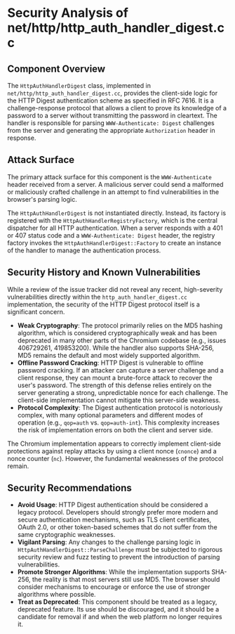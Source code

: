 # Security Analysis of net/http/http_auth_handler_digest.cc

## Component Overview

The `HttpAuthHandlerDigest` class, implemented in `net/http/http_auth_handler_digest.cc`, provides the client-side logic for the HTTP Digest authentication scheme as specified in RFC 7616. It is a challenge-response protocol that allows a client to prove its knowledge of a password to a server without transmitting the password in cleartext. The handler is responsible for parsing `WWW-Authenticate: Digest` challenges from the server and generating the appropriate `Authorization` header in response.

## Attack Surface

The primary attack surface for this component is the `WWW-Authenticate` header received from a server. A malicious server could send a malformed or maliciously crafted challenge in an attempt to find vulnerabilities in the browser's parsing logic.

The `HttpAuthHandlerDigest` is not instantiated directly. Instead, its factory is registered with the `HttpAuthHandlerRegistryFactory`, which is the central dispatcher for all HTTP authentication. When a server responds with a 401 or 407 status code and a `WWW-Authenticate: Digest` header, the registry factory invokes the `HttpAuthHandlerDigest::Factory` to create an instance of the handler to manage the authentication process.

## Security History and Known Vulnerabilities

While a review of the issue tracker did not reveal any recent, high-severity vulnerabilities directly within the `http_auth_handler_digest.cc` implementation, the security of the HTTP Digest protocol itself is a significant concern.

-   **Weak Cryptography**: The protocol primarily relies on the MD5 hashing algorithm, which is considered cryptographically weak and has been deprecated in many other parts of the Chromium codebase (e.g., issues 406729261, 419853200). While the handler also supports SHA-256, MD5 remains the default and most widely supported algorithm.
-   **Offline Password Cracking**: HTTP Digest is vulnerable to offline password cracking. If an attacker can capture a server challenge and a client response, they can mount a brute-force attack to recover the user's password. The strength of this defense relies entirely on the server generating a strong, unpredictable nonce for each challenge. The client-side implementation cannot mitigate this server-side weakness.
-   **Protocol Complexity**: The Digest authentication protocol is notoriously complex, with many optional parameters and different modes of operation (e.g., `qop=auth` vs. `qop=auth-int`). This complexity increases the risk of implementation errors on both the client and server side.

The Chromium implementation appears to correctly implement client-side protections against replay attacks by using a client nonce (`cnonce`) and a nonce counter (`nc`). However, the fundamental weaknesses of the protocol remain.

## Security Recommendations

-   **Avoid Usage**: HTTP Digest authentication should be considered a legacy protocol. Developers should strongly prefer more modern and secure authentication mechanisms, such as TLS client certificates, OAuth 2.0, or other token-based schemes that do not suffer from the same cryptographic weaknesses.
-   **Vigilant Parsing**: Any changes to the challenge parsing logic in `HttpAuthHandlerDigest::ParseChallenge` must be subjected to rigorous security review and fuzz testing to prevent the introduction of parsing vulnerabilities.
-   **Promote Stronger Algorithms**: While the implementation supports SHA-256, the reality is that most servers still use MD5. The browser should consider mechanisms to encourage or enforce the use of stronger algorithms where possible.
-   **Treat as Deprecated**: This component should be treated as a legacy, deprecated feature. Its use should be discouraged, and it should be a candidate for removal if and when the web platform no longer requires it.